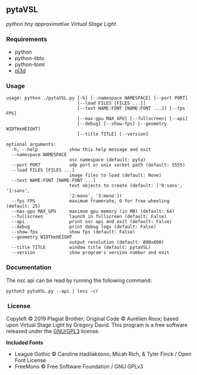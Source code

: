 ## pytaVSL
*python tiny approximative Virtual Stage Light*


### Requirements

- python
- python-liblo
- python-toml
- [pi3d](http://pi3d.github.io)


### Usage

```
usage: python ./pytaVSL.py [-h] [--namespace NAMESPACE] [--port PORT]
                           [--load FILES [FILES ...]]
                           [--text NAME:FONT [NAME:FONT ...]] [--fps FPS]
                           [--max-gpu MAX_GPU] [--fullscreen] [--api]
                           [--debug] [--show-fps] [--geometry WIDTHxHEIGHT]
                           [--title TITLE] [--version]

optional arguments:
  -h, --help            show this help message and exit
  --namespace NAMESPACE
                        osc namespace (default: pyta)
  --port PORT           udp port or unix socket path (default: 5555)
  --load FILES [FILES ...]
                        image files to load (default: None)
  --text NAME:FONT [NAME:FONT ...]
                        text objects to create (default: ['0:sans', '1:sans',
                        '2:mono', '3:mono'])
  --fps FPS             maximum framerate, 0 for free wheeling (default: 25)
  --max-gpu MAX_GPU     maximum gpu memory (in MB) (default: 64)
  --fullscreen          launch in fullscreen (default: False)
  --api                 print osc api and exit (default: False)
  --debug               print debug logs (default: False)
  --show-fps            show fps (default: False)
  --geometry WIDTHxHEIGHT
                        output resolution (default: 800x600)
  --title TITLE         window title (default: pytaVSL)
  --version             show program's version number and exit
```

### Documentation

The osc api can be read by running the following command:
```
python3 pytaVSL.py --api | less -cr
```

###  License

Copyleft © 2019 Plagiat Brother; Original Code © Aurélien Roux; based upon Virtual Stage Light by Gregory David.
This program is a free software released under the [GNU/GPL3](https://github.com/PlagiatBros/pytaVSL/blob/master/LICENSE) license.

**Included Fonts**

- League Gothic © Caroline Hadilaksono, Micah Rich, & Tyler Finck / Open Font License
- FreeMono © Free Software Foundation / GNU GPLv3

